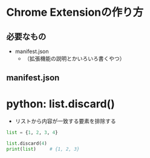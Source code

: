 # Chrome Extensionの作り方
## 必要なもの
- manifest.json
  - （拡張機能の説明とかいろいろ書くやつ）

## manifest.json


# python: list.discard()
- リストから内容が一致する要素を排除する
```python
list = {1, 2, 3, 4}

list.discard(4)
print(list)     # {1, 2, 3}

```
